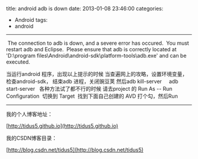 title: android adb is down
date: 2013-01-08 23:46:00
categories:
- Android
tags:
- android
---
 The connection to adb is down, and a severe error has occured.
 You must restart adb and Eclipse.
 Please ensure that adb is correctly located at 'D:\program files\Android\android-sdk\platform-tools\adb.exe' and can be executed.

当运行android 程序，出现以上提示的时候
当查遍网上的攻略，设置环境变量，检查android-sdk， 结束adb 进程，关闭豌豆荚 然后adb kill-server     adb start-server  
各种方法试了都不行的时候
请去project 的 Run As -- Run Configuration  切换到 Target  找到下面自己创建的 AVD 打个勾，然后Run

---
我的个人博客地址：

[http://tidus5.github.io](http://tidus5.github.io)

我的CSDN博客目录：

[http://blog.csdn.net/tidus5](http://blog.csdn.net/tidus5)
